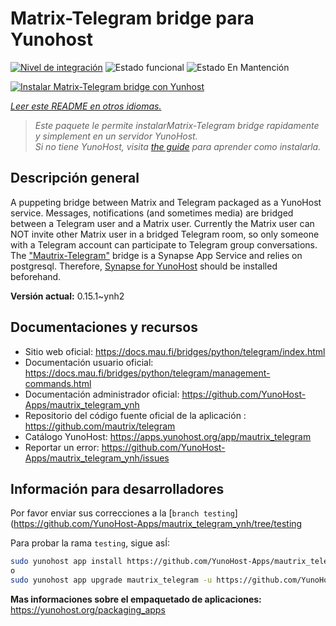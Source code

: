 <!--
Este archivo README esta generado automaticamente<https://github.com/YunoHost/apps/tree/master/tools/readme_generator>
No se debe editar a mano.
-->

# Matrix-Telegram bridge para Yunohost

[![Nivel de integración](https://dash.yunohost.org/integration/mautrix_telegram.svg)](https://dash.yunohost.org/appci/app/mautrix_telegram) ![Estado funcional](https://ci-apps.yunohost.org/ci/badges/mautrix_telegram.status.svg) ![Estado En Mantención](https://ci-apps.yunohost.org/ci/badges/mautrix_telegram.maintain.svg)

[![Instalar Matrix-Telegram bridge con Yunhost](https://install-app.yunohost.org/install-with-yunohost.svg)](https://install-app.yunohost.org/?app=mautrix_telegram)

*[Leer este README en otros idiomas.](./ALL_README.md)*

> *Este paquete le permite instalarMatrix-Telegram bridge rapidamente y simplement en un servidor YunoHost.*  
> *Si no tiene YunoHost, visita [the guide](https://yunohost.org/install) para aprender como instalarla.*

## Descripción general

A puppeting bridge between Matrix and Telegram packaged as a YunoHost service. Messages, notifications (and sometimes media) are bridged between a Telegram user and a Matrix user. Currently the Matrix user can NOT invite other Matrix user in a bridged Telegram room, so only someone with a Telegram account can participate to Telegram group conversations. The ["Mautrix-Telegram"](https://docs.mau.fi/bridges/python/telegram/index.html) bridge is a Synapse App Service and relies on postgresql. Therefore, [Synapse for YunoHost](https://github.com/YunoHost-Apps/synapse_ynh) should be installed beforehand.


**Versión actual:** 0.15.1~ynh2
## Documentaciones y recursos

- Sitio web oficial: <https://docs.mau.fi/bridges/python/telegram/index.html>
- Documentación usuario oficial: <https://docs.mau.fi/bridges/python/telegram/management-commands.html>
- Documentación administrador oficial: <https://github.com/YunoHost-Apps/mautrix_telegram_ynh>
- Repositorio del código fuente oficial de la aplicación : <https://github.com/mautrix/telegram>
- Catálogo YunoHost: <https://apps.yunohost.org/app/mautrix_telegram>
- Reportar un error: <https://github.com/YunoHost-Apps/mautrix_telegram_ynh/issues>

## Información para desarrolladores

Por favor enviar sus correcciones a la [`branch testing`](https://github.com/YunoHost-Apps/mautrix_telegram_ynh/tree/testing

Para probar la rama `testing`, sigue asÍ:

```bash
sudo yunohost app install https://github.com/YunoHost-Apps/mautrix_telegram_ynh/tree/testing --debug
o
sudo yunohost app upgrade mautrix_telegram -u https://github.com/YunoHost-Apps/mautrix_telegram_ynh/tree/testing --debug
```

**Mas informaciones sobre el empaquetado de aplicaciones:** <https://yunohost.org/packaging_apps>
